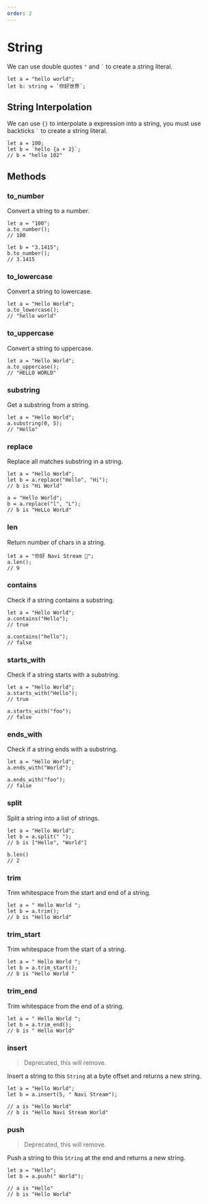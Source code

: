 ```yaml
---
order: 2
---
```


# String

We can use double quotes `"` and `` ` `` to create a string literal.

```nvs
let a = "hello world";
let b: string = `你好世界`;
```

## String Interpolation

We can use `{}` to interpolate a expression into a string, you must use backticks `` ` `` to create a string literal.

```nvs
let a = 100;
let b = `hello {a + 2}`;
// b = "hello 102"
```

## Methods

### to_number

Convert a string to a number.

```nvs
let a = "100";
a.to_number();
// 100

let b = "3.1415";
b.to_number();
// 3.1415
```

### to_lowercase

Convert a string to lowercase.

```nvs
let a = "Hello World";
a.to_lowercase();
// "hello world"
```

### to_uppercase

Convert a string to uppercase.

```nvs
let a = "Hello World";
a.to_uppercase();
// "HELLO WORLD"
```

### substring

Get a substring from a string.

```nvs
let a = "Hello World";
a.substring(0, 5);
// "Hello"
```

### replace

Replace all matches substring in a string.

```nvs
let a = "Hello World";
let b = a.replace("Hello", "Hi");
// b is "Hi World"

a = "Hello World";
b = a.replace("l", "L");
// b is "HeLLo WorLd"
```

### len

Return number of chars in a string.

```nvs
let a = "你好 Navi Stream 🌈";
a.len();
// 9
```

### contains

Check if a string contains a substring.

```nvs
let a = "Hello World";
a.contains("Hello");
// true

a.contains("hello");
// false
```

### starts_with

Check if a string starts with a substring.

```nvs
let a = "Hello World";
a.starts_with("Hello");
// true

a.starts_with("foo");
// false
```

### ends_with

Check if a string ends with a substring.

```nvs
let a = "Hello World";
a.ends_with("World");

a.ends_with("foo");
// false
```

### split

Split a string into a list of strings.

```nvs
let a = "Hello World";
let b = a.split(" ");
// b is ["Hello", "World"]

b.len()
// 2
```

### trim

Trim whitespace from the start and end of a string.

```nvs
let a = " Hello World ";
let b = a.trim();
// b is "Hello World"
```

### trim_start

Trim whitespace from the start of a string.

```nvs
let a = " Hello World ";
let b = a.trim_start();
// b is "Hello World "
```

### trim_end

Trim whitespace from the end of a string.

```nvs
let a = " Hello World ";
let b = a.trim_end();
// b is " Hello World"
```

### insert

> Deprecated, this will remove.

Insert a string to this `String` at a byte offset and returns a new string.

```nvs
let a = "Hello World";
let b = a.insert(5, " Navi Stream");

// a is "Hello World"
// b is "Hello Navi Stream World"
```

### push

> Deprecated, this will remove.

Push a string to this `String` at the end and returns a new string.

```nvs
let a = "Hello";
let b = a.push(" World");

// a is "Hello"
// b is "Hello World"
```
